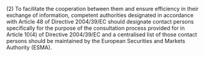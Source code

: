 (2) To facilitate the cooperation between them and ensure efficiency in their exchange of information, competent authorities designated in accordance with Article 48 of Directive 2004/39/EC should designate contact persons specifically for the purpose of the consultation process provided for in Article 10(4) of Directive 2004/39/EC and a centralised list of those contact persons should be maintained by the European Securities and Markets Authority (ESMA).